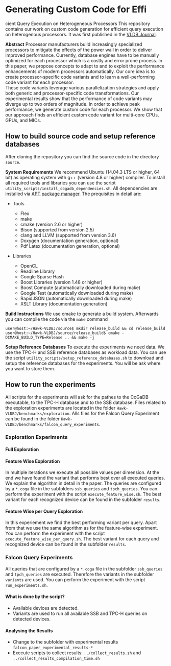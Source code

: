 # Generating Custom Code for Effi
cient Query Execution on Heterogeneous Processors
This repository contains our work on custom code generation for efficient query execution on heterogenous processors.
It was first published in the [VLDB Journal](http://vldb.org/vldb_journal).

**Abstract** Processor manufacturers build increasingly specialized processors to mitigate the effects of the power wall in order to deliver improved performance.
Currently, database engines have to be manually optimized for each processor which is a costly and error prone process.
In this paper, we propose concepts to adapt to and to exploit the performance enhancements of modern processors automatically.
Our core idea is to create processor-specific code variants and to learn a well-performing code variant for each processor.  
These code variants leverage various parallelization strategies and apply both generic and processor-specific code transformations.
Our experimental results show that the performance of code variants may diverge up to two orders of magnitude. 
In order to achieve peak performance, we generate custom code for each processor.
We show that our approach finds an efficient custom code variant for multi-core CPUs, GPUs, and MICs.

<!--
**Publications**
- Paper: [Generating Custom Code for Effi
cient Query Execution on Heterogeneous Processors](https://github.com/TU-Berlin-DIMA/Hawk-VLDBJ/blob/master/Paper-Generating-Custom-Code-for-Effi
cient-Query-Execution-on-Heterogeneous-Processors.pdf)
- Poster: [Generating Custom Code for Effi
cient Query Execution on Heterogeneous Processors](https://github.com/TU-Berlin-DIMA/Hawk-VLDBJ/blob/master/Poster-Generating-Custom-Code-for-Effi
cient-Query-Execution-on-Heterogeneous-Processors.pdf)

- BibTeX citation:
```
TO BE DONE
}
```
-->

## How to build source code and setup reference databases
After cloning the repository you can find the source code in the directory `source`.

**System Requirements**
We recommend Ubuntu (14.04.3 LTS or higher, 64 bit) as operating system with g++ (version 4.8 or higher) compiler.
To install all required tools and libraries you can use the script `utility_scripts/install_cogadb_dependencies.sh`.
All dependencies are installed via [APT package manager](https://wiki.ubuntuusers.de/APT/).
The prequisites in detail are:

- Tools
    - Flex
    - make
    - cmake (version 2.6 or higher)
    - Bison (supported from version 2.5)
    - clang and LLVM (supported from version 3.6)
    - Doxygen (documentation generation, optional)
    - Pdf Latex (documentation generation, optional)

- Libraries
    - OpenCL
    - Readline Library
    - Google Sparse Hash
    - Boost Libraries (version 1.48 or higher)
    - Boost Compute (automatically downloaded during make)
    - Google Test (automatically downloaded during make)
    - RapidJSON (automatically downloaded during make)
    - XSLT Library (documentation generation)

**Build Instructions**
We use cmake to generate a build system. Afterwards you can compile the code via the `make` command
 
```
user@host:~/Hawk-VLDBJ/source$ mkdir release_build && cd release_build
user@host:~/Hawk-VLDBJ/source/release_build$ cmake -DCMAKE_BUILD_TYPE=Release .. && make -j
```

**Setup Reference Databases**
To execute the experiments we need data.
We use the TPC-H and SSB reference databases as workload data.
You can use the script `utility_scripts/setup_reference_databases.sh` to download and setup the reference databases for the experiments.
You will be ask where you want to store them. 


## How to run the experiments
All scripts for the experiments will ask for the pathes to the CoGaDB executable, to the TPC-H database and to the SSB database.
Files related to the exploration experiments are located in the folder `Hawk-VLDBJ/benchmarks/exploration`.
Alls files for the Falcon Query Experiment can be found in the folder `Hawk-VLDBJ/benchmarks/falcon_query_experiments`.

### Exploration Experiments

#### Full Exploration

#### Feature Wise Exploration
In multiple iterations we execute all possible values per dimension.
At the end we have found the variant that performs best over all executed queries.
We explain the algorithm in detail in the paper.
The queries are configured by a `*.coga` file in the subfolders `ssb_queries` and `tpch_queries`.
You can perform the experiment with the script `execute_feature_wise.sh`.
The best variant for each recognized device can be found in the subfolder `results`.

#### Feature Wise per Query Exploration
In this experiement we find the best performing variant per query.
Apart from that we use the same algorithm as for the feature-wise experiment.
You can perform the experiment with the script `execute_feature_wise_per_query.sh`.
The best variant for each query and recognized device can be found in the subfolder `results`.

### Falcon Query Experiments
All queries that are configured by a `*.coga` file in the subfolder `ssb_queries` and `tpch_queries` are executed.
Therefore the variants in the subfolder `variants` are used.
You can perform the experiment with the script `run_experiments.sh`.

#### What is done by the script?
- Available devices are detected.
- Variants are used to run all available SSB and TPC-H queries on detected devices.

#### Analysing the Results
- Change to the subfolder with experimental results `falcon_paper_experimental_results-*`
- Execute scripts to collect results: `../collect_results.sh` and `../collect_results_compilation_time.sh`
